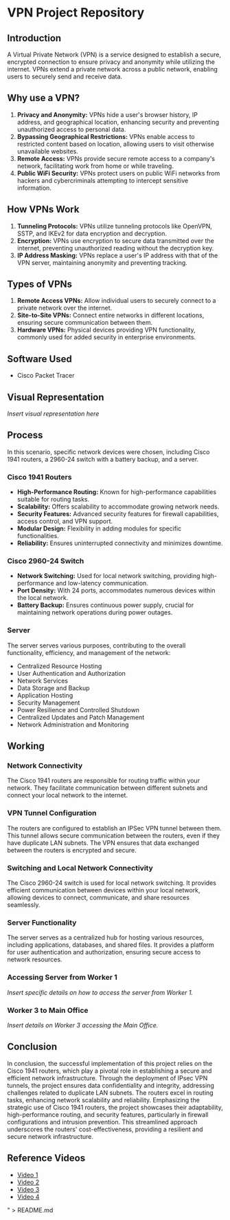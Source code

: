# VPN Project Repository

## Introduction

A Virtual Private Network (VPN) is a service designed to establish a secure, encrypted connection to ensure privacy and anonymity while utilizing the internet. VPNs extend a private network across a public network, enabling users to securely send and receive data.

## Why use a VPN?

1. **Privacy and Anonymity:** VPNs hide a user's browser history, IP address, and geographical location, enhancing security and preventing unauthorized access to personal data.
2. **Bypassing Geographical Restrictions:** VPNs enable access to restricted content based on location, allowing users to visit otherwise unavailable websites.
3. **Remote Access:** VPNs provide secure remote access to a company's network, facilitating work from home or while traveling.
4. **Public WiFi Security:** VPNs protect users on public WiFi networks from hackers and cybercriminals attempting to intercept sensitive information.

## How VPNs Work

1. **Tunneling Protocols:** VPNs utilize tunneling protocols like OpenVPN, SSTP, and IKEv2 for data encryption and decryption.
2. **Encryption:** VPNs use encryption to secure data transmitted over the internet, preventing unauthorized reading without the decryption key.
3. **IP Address Masking:** VPNs replace a user's IP address with that of the VPN server, maintaining anonymity and preventing tracking.

## Types of VPNs

1. **Remote Access VPNs:** Allow individual users to securely connect to a private network over the internet.
2. **Site-to-Site VPNs:** Connect entire networks in different locations, ensuring secure communication between them.
3. **Hardware VPNs:** Physical devices providing VPN functionality, commonly used for added security in enterprise environments.

## Software Used

- Cisco Packet Tracer

## Visual Representation

*Insert visual representation here*

## Process

In this scenario, specific network devices were chosen, including Cisco 1941 routers, a 2960-24 switch with a battery backup, and a server.

### Cisco 1941 Routers

- **High-Performance Routing:** Known for high-performance capabilities suitable for routing tasks.
- **Scalability:** Offers scalability to accommodate growing network needs.
- **Security Features:** Advanced security features for firewall capabilities, access control, and VPN support.
- **Modular Design:** Flexibility in adding modules for specific functionalities.
- **Reliability:** Ensures uninterrupted connectivity and minimizes downtime.

### Cisco 2960-24 Switch

- **Network Switching:** Used for local network switching, providing high-performance and low-latency communication.
- **Port Density:** With 24 ports, accommodates numerous devices within the local network.
- **Battery Backup:** Ensures continuous power supply, crucial for maintaining network operations during power outages.

### Server

The server serves various purposes, contributing to the overall functionality, efficiency, and management of the network:

- Centralized Resource Hosting
- User Authentication and Authorization
- Network Services
- Data Storage and Backup
- Application Hosting
- Security Management
- Power Resilience and Controlled Shutdown
- Centralized Updates and Patch Management
- Network Administration and Monitoring

## Working

### Network Connectivity

The Cisco 1941 routers are responsible for routing traffic within your network. They facilitate communication between different subnets and connect your local network to the internet.

### VPN Tunnel Configuration

The routers are configured to establish an IPSec VPN tunnel between them. This tunnel allows secure communication between the routers, even if they have duplicate LAN subnets. The VPN ensures that data exchanged between the routers is encrypted and secure.

### Switching and Local Network Connectivity

The Cisco 2960-24 switch is used for local network switching. It provides efficient communication between devices within your local network, allowing devices to connect, communicate, and share resources seamlessly.

### Server Functionality

The server serves as a centralized hub for hosting various resources, including applications, databases, and shared files. It provides a platform for user authentication and authorization, ensuring secure access to network resources.

### Accessing Server from Worker 1

*Insert specific details on how to access the server from Worker 1.*

### Worker 3 to Main Office

*Insert details on Worker 3 accessing the Main Office.*

## Conclusion

In conclusion, the successful implementation of this project relies on the Cisco 1941 routers, which play a pivotal role in establishing a secure and efficient network infrastructure. Through the deployment of IPsec VPN tunnels, the project ensures data confidentiality and integrity, addressing challenges related to duplicate LAN subnets. The routers excel in routing tasks, enhancing network scalability and reliability. Emphasizing the strategic use of Cisco 1941 routers, the project showcases their adaptability, high-performance routing, and security features, particularly in firewall configurations and intrusion prevention. This streamlined approach underscores the routers' cost-effectiveness, providing a resilient and secure network infrastructure.

## Reference Videos

- [Video 1](https://youtu.be/LlL2DkFkACo?si=IPsOMUctbyxPouGO)
- [Video 2](https://youtu.be/SYGdxsDApyM?si=zbzzzsL6C5M8rKBF)
- [Video 3](https://youtu.be/lkUq6Pl6his?si=1F5TJhH2QunpZBRV)
- [Video 4](https://youtu.be/8uWmFkrn6qE?si=eLMZ46x2v4IG6UuO)

" > README.md
